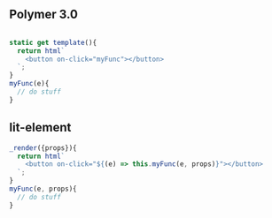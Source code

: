 
## Polymer 3.0

```js

static get template(){
  return html`
    <button on-click="myFunc"></button>
  `;
}
myFunc(e){
  // do stuff
}

```

## lit-element

```js
_render({props}){
  return html`
    <button on-click="${(e) => this.myFunc(e, props)}"></button>
  `;
}
myFunc(e, props){
  // do stuff
}
```
